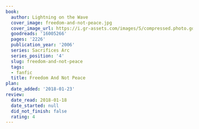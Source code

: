 ```yaml
---
book:
  author: Lightning on the Wave
  cover_image: freedom-and-not-peace.jpg
  cover_image_url: https://i.gr-assets.com/images/S/compressed.photo.goodreads.com/books/1579183630l/16005266._SX98_.jpg
  goodreads: '16005266'
  pages: '2226'
  publication_year: '2006'
  series: Sacrifices Arc
  series_position: '4'
  slug: freedom-and-not-peace
  tags:
  - fanfic
  title: Freedom And Not Peace
plan:
  date_added: '2018-01-23'
review:
  date_read: 2018-01-18
  date_started: null
  did_not_finish: false
  rating: 4
---
```

